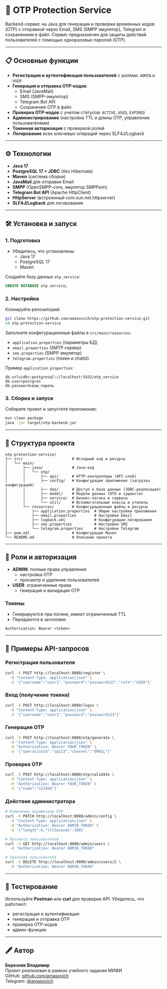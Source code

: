 # 🔐 OTP Protection Service

Backend-сервис на Java для генерации и проверки временных кодов (OTP) с отправкой через Email, SMS (SMPP эмулятор), Telegram и сохранением в файл. Сервис предназначен для защиты действий пользователей с помощью одноразовых паролей (OTP).

---

## 📋 Основные функции

- **Регистрация и аутентификация пользователей** с ролями: `ADMIN` и `USER`
- **Генерация и отправка OTP-кодов**:
    - Email (JavaMail)
    - SMS (SMPP-эмулятор)
    - Telegram Bot API
    - Сохранение OTP в файл
- **Проверка OTP-кодов** с учетом статусов: `ACTIVE`, `USED`, `EXPIRED`
- **Администрирование** (настройка TTL и длины OTP, управление пользователями)
- **Токенная авторизация** с проверкой ролей
- **Логирование** всех ключевых операций через SLF4J/Logback

---

## ⚙️ Технологии

- **Java 17**
- **PostgreSQL 17 + JDBC** (без Hibernate)
- **Maven** (система сборки)
- **JavaMail** для отправки Email
- **SMPP** (OpenSMPP-core, эмулятор SMPPsim)
- **Telegram Bot API** (Apache HttpClient)
- **HttpServer** (встроенный com.sun.net.httpserver)
- **SLF4J/Logback** для логирования

---

## 🛠 Установка и запуск

### 1. Подготовка

- Убедитесь, что установлены:
    - Java 17
    - PostgreSQL 17
    - Maven

Создайте базу данных `otp_service`:

```sql
CREATE DATABASE otp_service;
```

### 2. Настройка

Клонируйте репозиторий:

```bash
git clone https://github.com/amasovich/otp-protection-service.git
cd otp-protection-service
```

Заполните конфигурационные файлы в `src/main/resources`:

- `application.properties` (параметры БД)
- `email.properties` (SMTP сервер)
- `sms.properties` (SMPP эмулятор)
- `telegram.properties` (токен и chatId)

Пример `application.properties`:

```properties
db.url=jdbc:postgresql://localhost:5432/otp_service
db.user=postgres
db.password=ваш_пароль
```

### 3. Сборка и запуск

Соберите проект и запустите приложение:

```bash
mvn clean package
java -jar target/otp-backend.jar
```

---

## 📂 Структура проекта

```
otp-protection-service/
├── src/                      # Исходный код и ресурсы
│   └── main/
│       ├── java/             # Java-код
│       │   └── otp/
│       │       ├── api/      # HTTP-контроллеры (API-слой)
│       │       ├── config/   # Конфигурация приложения (загрузка конфигураций)
│       │       ├── dao/      # Доступ к базе данных (JDBC-реализация)
│       │       ├── model/    # Модели данных (DTO и сущности)
│       │       ├── service/  # Бизнес-логика и сервисы
│       │       └── util/     # Вспомогательные классы и утилиты
│       └── resources/        # Конфигурационные файлы и ресурсы
│           ├── application.properties  # Общие настройки приложения
│           ├── email.properties        # Настройки Email
│           ├── logback.xml             # Конфигурация логирования
│           ├── sms.properties          # Настройки SMS
│           └── telegram.properties     # Настройки Telegram
├── pom.xml                   # Конфигурация Maven
└── README.md                 # Описание проекта
```

---

## 🔑 Роли и авторизация

- **ADMIN**: полные права управления
    - настройка OTP
    - просмотр и удаление пользователей
- **USER**: ограниченные права
    - генерация и валидация OTP

### Токены

- Генерируются при логине, имеют ограниченный TTL
- Передаются в заголовке:

```http
Authorization: Bearer <token>
```

---

## 📖 Примеры API-запросов

### Регистрация пользователя

```bash
curl -X POST http://localhost:8080/register \
  -H "Content-Type: application/json" \
  -d '{"username":"user1","password":"password123","role":"USER"}'
```

### Вход (получение токена)

```bash
curl -X POST http://localhost:8080/login \
  -H "Content-Type: application/json" \
  -d '{"username":"user1","password":"password123"}'
```

### Генерация OTP

```bash
curl -X POST http://localhost:8080/otp/generate \
  -H "Content-Type: application/json" \
  -H "Authorization: Bearer YOUR_TOKEN" \
  -d '{"operationId":"op123","channel":"EMAIL"}'
```

### Проверка OTP

```bash
curl -X POST http://localhost:8080/otp/validate \
  -H "Content-Type: application/json" \
  -H "Authorization: Bearer YOUR_TOKEN" \
  -d '{"code":"123456"}'
```

### Действия администратора

```bash
# Изменение параметров OTP
curl -X PATCH http://localhost:8080/admin/config \
  -H "Content-Type: application/json" \
  -H "Authorization: Bearer ADMIN_TOKEN" \
  -d '{"length":6,"ttlSeconds":300}'

# Просмотр пользователей
curl -X GET http://localhost:8080/admin/users \
  -H "Authorization: Bearer ADMIN_TOKEN"

# Удаление пользователя
curl -X DELETE http://localhost:8080/admin/users/2 \
  -H "Authorization: Bearer ADMIN_TOKEN"
```

---

## 🧪 Тестирование

Используйте **Postman** или **curl** для проверки API. Убедитесь, что работают:

- регистрация и аутентификация
- генерация и отправка OTP
- проверка OTP-кодов
- админ-функции

---

## 🖋 Автор

**Березняк Владимир**  
Проект реализован в рамках учебного задания МИФИ  
GitHub: [github.com/amasovich](https://github.com/amasovich)  
Telegram: [@amasovich](https://t.me/amasovich)

